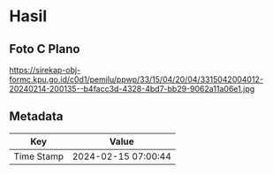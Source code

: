 # Hasil

## Foto C Plano

https://sirekap-obj-formc.kpu.go.id/c0d1/pemilu/ppwp/33/15/04/20/04/3315042004012-20240214-200135--b4facc3d-4328-4bd7-bb29-9062a11a06e1.jpg


## Metadata

| Key        | Value               |
| ---------- | ------------------- |
| Time Stamp | 2024-02-15 07:00:44 |



